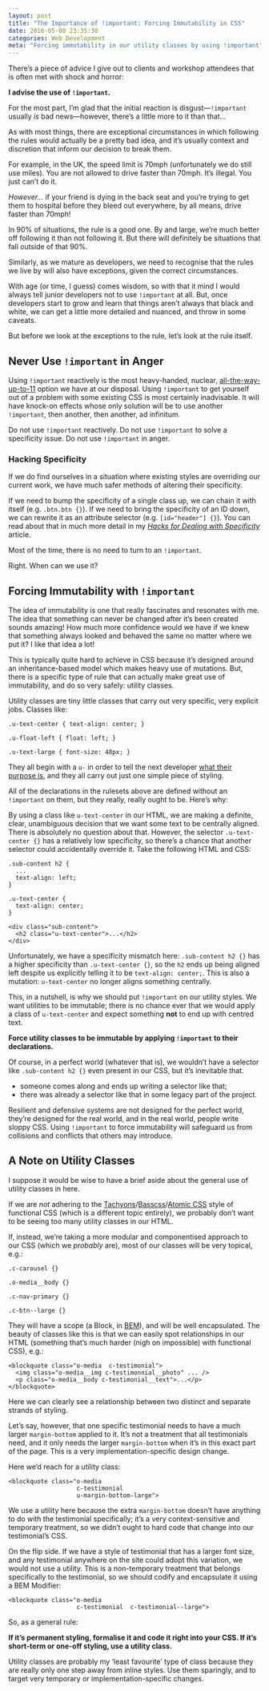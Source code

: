 ```yaml
---
layout: post
title: "The Importance of !important: Forcing Immutability in CSS"
date: 2016-05-08 23:35:38
categories: Web Development
meta: "Forcing immutability in our utility classes by using !important"
---
```


There’s a piece of advice I give out to clients and workshop attendees that is
often met with shock and horror:

**I advise the use of `!important`.**

For the most part, I’m glad that the initial reaction is disgust—`!important`
usually _is_ bad news—however, there’s a little more to it than that…

As with most things, there are exceptional circumstances in which following the
rules would actually be a pretty bad idea, and it’s usually context and
discretion that inform our decision to break them.

For example, in the UK, the speed limit is 70mph (unfortunately we do still use
miles). You are not allowed to drive faster than 70mph. It’s illegal. You just
can’t do it.

_However…_ if your friend is dying in the back seat and you’re trying to get
them to hospital before they bleed out everywhere, by all means, drive faster
than 70mph!

In 90% of situations, the rule is a good one. By and large, we’re much better
off following it than not following it. But there will definitely be situations
that fall outside of that 90%.

Similarly, as we mature as developers, we need to recognise that the rules we
live by will also have exceptions, given the correct circumstances.

With age (or time, I guess) comes wisdom, so with that it mind I would always
tell junior developers not to use `!important` at all. But, once developers
start to grow and learn that things aren’t always that black and white, we can
get a little more detailed and nuanced, and throw in some caveats.

But before we look at the exceptions to the rule, let’s look at the rule
itself.

## Never Use `!important` in Anger

Using `!important` reactively is the most heavy-handed, nuclear,
[all-the-way-up-to-11](https://www.youtube.com/watch?v=uMSV4OteqBE&t=78s)
option we have at our disposal. Using `!important` to get yourself out of a
problem with some existing CSS is most certainly inadvisable. It will have
knock-on effects whose only solution will be to use another `!important`, then
another, then another, ad infinitum.

Do not use `!important` reactively. Do not use `!important` to solve a
specificity issue. Do not use `!important` in anger.

### Hacking Specificity

If we do find ourselves in a situation where existing styles are overriding our
current work, we have much safer methods of altering their specificity.

If we need to bump the specificity of a single class up, we can chain it with
itself (e.g. `.btn.btn {}`). If we need to bring the specificity of an ID down,
we can rewrite it as an attribute selector (e.g. `[id="header"] {}`). You can
read about that in much more detail in my [<cite>Hacks for Dealing with
Specificity</cite>](http://csswizardry.com/2014/07/hacks-for-dealing-with-specificity/)
article.

Most of the time, there is no need to turn to an `!important`.

Right. When can we use it?

## Forcing Immutability with `!important`

The idea of immutability is one that really fascinates and resonates with me.
The idea that something can never be changed after it’s been created sounds
amazing! How much more confidence would we have if we knew that something
always looked and behaved the same no matter where we put it? I like that idea
a lot!

This is typically quite hard to achieve in CSS because it’s designed around an
inheritance-based model which makes heavy use of mutations. But, there is a
specific type of rule that can actually make great use of immutability, and do
so very safely: utility classes.

Utility classes are tiny little classes that carry out very specific, very
explicit jobs. Classes like:

```
.u-text-center { text-align: center; }

.u-float-left { float: left; }

.u-text-large { font-size: 48px; }
```

They all begin with a `u-` in order to tell the next developer [what their
purpose
is](http://csswizardry.com/2015/03/more-transparent-ui-code-with-namespaces/),
and they all carry out just one simple piece of styling.

All of the declarations in the rulesets above are defined without an
`!important` on them, but they really, really ought to be. Here’s why:

By using a class like `u-text-center` in our HTML, we are making a definite,
clear, unambiguous decision that we want some text to be centrally aligned.
There is absolutely no question about that. However, the selector
`.u-text-center {}` has a relatively low specificity, so there’s a chance that
another selector could accidentally override it. Take the following HTML and
CSS:

```
.sub-content h2 {
  ...
  text-align: left;
}

.u-text-center {
  text-align: center;
}
```

```
<div class="sub-content">
  <h2 class="u-text-center">...</h2>
</div>
```

Unfortunately, we have a specificity mismatch here: `.sub-content h2 {}` has a
higher specificity than `.u-text-center {}`, so the `h2` ends up being aligned
left despite us explicitly telling it to be `text-align: center;`. This is also
a mutation: `u-text-center` no longer aligns something centrally.

This, in a nutshell, is why we should put `!important` on our utility styles.
We want utilities to be immutable; there is no chance ever that we would apply
a class of `u-text-center` and expect something **not** to end up with centred
text.

**Force utility classes to be immutable by applying `!important` to their
declarations.**

Of course, in a perfect world (whatever that is), we wouldn’t have a selector
like `.sub-content h2 {}` even present in our CSS, but it’s inevitable that.

* someone comes along and ends up writing a selector like that;
* there was already a selector like that in some legacy part of the project.

Resilient and defensive systems are not designed for the perfect world, they’re
designed for the real world, and in the real world, people write sloppy CSS.
Using `!important` to force immutability will safeguard us from collisions and
conflicts that others may introduce.

## A Note on Utility Classes

I suppose it would be wise to have a brief aside about the general use of
utility classes in here.

If we are _not_ adhering to the
[Tachyons](http://tachyons.io/)/[Basscss](http://www.basscss.com/)/[Atomic
CSS](http://acss.io/) style of functional CSS (which is a different topic
entirely), we probably don’t want to be seeing too many utility classes in our
HTML.

If, instead, we’re taking a more modular and componentised approach to our CSS
(which we _probably_ are), most of our classes will be very topical, e.g.:

```
.c-carousel {}

.o-media__body {}

.c-nav-primary {}

.c-btn--large {}
```

They will have a scope (a Block, in [BEM](#???)), and will be well
encapsulated. The beauty of classes like this is that we can easily spot
relationships in our HTML (something that’s much harder (nigh on impossible)
with functional CSS), e.g.:

```
<blockquote class="o-media  c-testimonial">
  <img class="o-media__img c-testimonnial__photo" ... />
  <p class="o-media__body c-testimonial__text">...</p>
</blockquote>
```

Here we can clearly see a relationship between two distinct and separate strands
of styling.

Let’s say, however, that one specific testimonial needs to have a much larger
`margin-bottom` applied to it. It’s not a treatment that all testimonials
need, and it only needs the larger `margin-bottom` when it’s in this exact part
of the page. This is a very implementation-specific design change.

Here we’d reach for a utility class:

```
<blockquote class="o-media
                   c-testimonial
                   u-margin-bottom-large">
```

We use a utility here because the extra `margin-bottom` doesn’t have anything
to do with the testimonial specifically; it’s a very context-sensitive and
temporary treatment, so we didn’t ought to hard code that change into our
testimonial’s CSS.

On the flip side. If we have a style of testimonial that has a larger font
size, and any testimonial anywhere on the site could adopt this variation, we
would not use a utility. This is a non-temporary treatment that belongs
specifically to the testimonial, so we should codify and encapsulate it using a
BEM Modifier:

```
<blockquote class="o-media
                   c-testimonial  c-testimonial--large">
```

So, as a general rule:

**If it’s permanent styling, formalise it and code it right into your CSS. If
it’s short-term or one-off styling, use a utility class.**

Utility classes are probably my ‘least favourite’ type of class because they
are really only one step away from inline styles. Use them sparingly, and to
target very temporary or implementation-specific changes.
